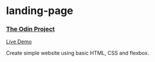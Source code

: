 # landing-page

### [The Odin Project](https://www.theodinproject.com/)

[Live Demo](https://pcho101.github.io/top-landing-page/)

Create simple website using basic HTML, CSS and flexbox.
